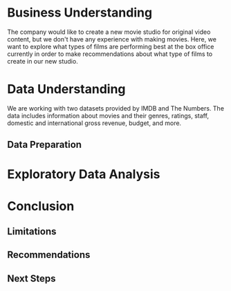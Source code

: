# Business Understanding
The company would like to create a new movie studio for original video content, but we don't have any experience with making movies. Here, we want to explore what types of films are performing best at the box office currently in order to make recommendations about what type of films to create in our new studio.

# Data Understanding
We are working with two datasets provided by IMDB and The Numbers.  The data includes information about movies and their genres, ratings, staff, domestic and international gross revenue, budget, and more.

## Data Preparation

# Exploratory Data Analysis

# Conclusion

## Limitations

## Recommendations

## Next Steps
